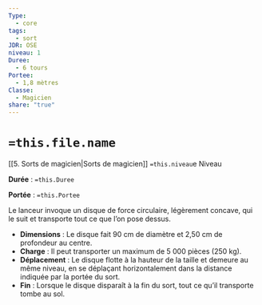 ```yaml
---
Type:
  - core
tags:
  - sort
JDR: OSE
niveau: 1
Duree:
  - 6 tours
Portee:
  - 1,8 mètres
Classe:
  - Magicien
share: "true"
---
```

# `=this.file.name`  

[[5. Sorts de magicien|Sorts de magicien]] `=this.niveau`e Niveau

**Durée** : `=this.Duree` 

**Portée** : `=this.Portee`

Le lanceur invoque un disque de force circulaire, légèrement concave, qui le suit et transporte tout ce que l’on pose dessus.

- **Dimensions** : Le disque fait 90 cm de diamètre et 2,50 cm de profondeur au centre.
- **Charge** : Il peut transporter un maximum de 5 000 pièces (250 kg).
- **Déplacement** : Le disque flotte à la hauteur de la taille et demeure au même niveau, en se déplaçant horizontalement dans la distance indiquée par la portée du sort.
- **Fin** : Lorsque le disque disparaît à la fin du sort, tout ce qu’il transporte tombe au sol.